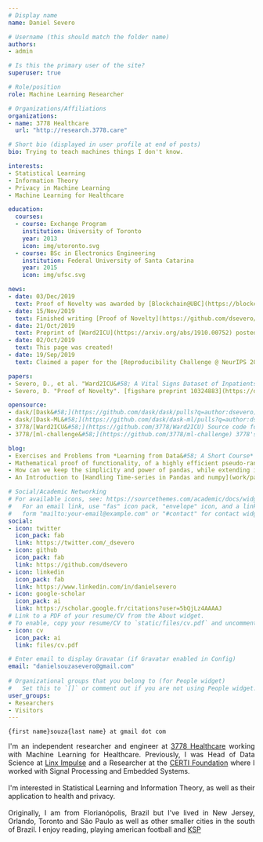 ```yaml
---
# Display name
name: Daniel Severo

# Username (this should match the folder name)
authors:
- admin

# Is this the primary user of the site?
superuser: true

# Role/position
role: Machine Learning Researcher

# Organizations/Affiliations
organizations:
- name: 3778 Healthcare
  url: "http://research.3778.care"

# Short bio (displayed in user profile at end of posts)
bio: Trying to teach machines things I don't know.

interests:
- Statistical Learning
- Information Theory
- Privacy in Machine Learning
- Machine Learning for Healthcare

education:
  courses:
  - course: Exchange Program
    institution: University of Toronto
    year: 2013
    icon: img/utoronto.svg
  - course: BSc in Electronics Engineering
    institution: Federal University of Santa Catarina
    year: 2015
    icon: img/ufsc.svg

news:
- date: 03/Dec/2019
  text: Proof of Novelty was awarded by [Blockchain@UBC](https://blockchain.ubc.ca/news/virtual-design-challenge-authenticating-and-protecting-full-motion-videos)!
- date: 15/Nov/2019
  text: Finished writing [Proof of Novelty](https://github.com/dsevero/Proof-of-Novelty).
- date: 21/Oct/2019
  text: Preprint of [Ward2ICU](https://arxiv.org/abs/1910.00752) posted on arXiv.
- date: 02/Oct/2019
  text: This page was created!
- date: 19/Sep/2019
  text: Claimed a paper for the [Reproducibility Challenge @ NeurIPS 2019](https://reproducibility-challenge.github.io/neurips2019/)

papers:
- Severo, D., et al. "Ward2ICU&#58; A Vital Signs Dataset of Inpatients from the General Ward." [arXiv preprint arXiv&#58;1910.00752 (2019)](https://arxiv.org/abs/1910.00752).
- Severo, D. "Proof of Novelty". [figshare preprint 10324883](https://doi.org/10.6084/m9.figshare.10324883.v1)

opensource:
- dask/[Dask&#58;](https://github.com/dask/dask/pulls?q=author:dsevero) Parallel computing with task scheduling
- dask/[Dask-ML&#58;](https://github.com/dask/dask-ml/pulls?q=author:dsevero) Scalable Machine Learn with Dask
- 3778/[Ward2ICU&#58;](https://github.com/3778/Ward2ICU) Source code for [arXiv preprint arXiv&#58;1910.00752 (2019)](https://arxiv.org/abs/1910.00752).
- 3778/[ml-challenge&#58;](https://github.com/3778/ml-challenge) 3778's Machine Learning Challenge.

blog:
- Exercises and Problems from *Learning from Data&#58; A Short Course* ([Problem 1.17](blog/lfd-p17))
- Mathematical proof of functionality, of a highly efficient pseudo-random number generator&#58; [The Ziggurat Method](https://github.com/dsevero/A-Report-on-the-Ziggurat-Method)
- How can we keep the simplicity and power of pandas, while extending it to be out-of-core and parallel? [Ad hoc Big Data Analysis with Dask](work/dask)
- An Introduction to [Handling Time-series in Pandas and numpy](work/pandas)

# Social/Academic Networking
# For available icons, see: https://sourcethemes.com/academic/docs/widgets/#icons
#   For an email link, use "fas" icon pack, "envelope" icon, and a link in the
#   form "mailto:your-email@example.com" or "#contact" for contact widget.
social:
- icon: twitter
  icon_pack: fab
  link: https://twitter.com/_dsevero
- icon: github
  icon_pack: fab
  link: https://github.com/dsevero
- icon: linkedin
  icon_pack: fab
  link: https://www.linkedin.com/in/danielsevero
- icon: google-scholar
  icon_pack: ai
  link: https://scholar.google.fr/citations?user=5bQjLz4AAAAJ
# Link to a PDF of your resume/CV from the About widget.
# To enable, copy your resume/CV to `static/files/cv.pdf` and uncomment the lines below.  
- icon: cv
  icon_pack: ai
  link: files/cv.pdf

# Enter email to display Gravatar (if Gravatar enabled in Config)
email: "danielsouzasevero@gmail.com"
  
# Organizational groups that you belong to (for People widget)
#   Set this to `[]` or comment out if you are not using People widget.  
user_groups:
- Researchers
- Visitors
---
```

`{first name}souza{last name} at gmail dot com`

<div style="text-align: justify">
I'm an independent researcher and engineer at <a href="https://research.3778.care/">3778 Healthcare</a> working with Machine Learning for Healthcare. Previously, I was Head of Data Science at <a href="https://www.linkedin.com/showcase/linx-impulse/">Linx Impulse</a> and a Researcher at the <a href="https://www.certi.org.br/en/">CERTI Foundation</a> where I worked with Signal Processing and Embedded Systems.
<br>
<br>
I'm interested in Statistical Learning and Information Theory, as well as their application to health and privacy.
<br>
<br>
Originally, I am from Florianópolis, Brazil but I've lived in New Jersey, Orlando, Toronto and São Paulo as well as other smaller cities in the south of Brazil. I enjoy reading, playing american football and <a href="https://www.kerbalspaceprogram.com/">KSP</a>
</div>
